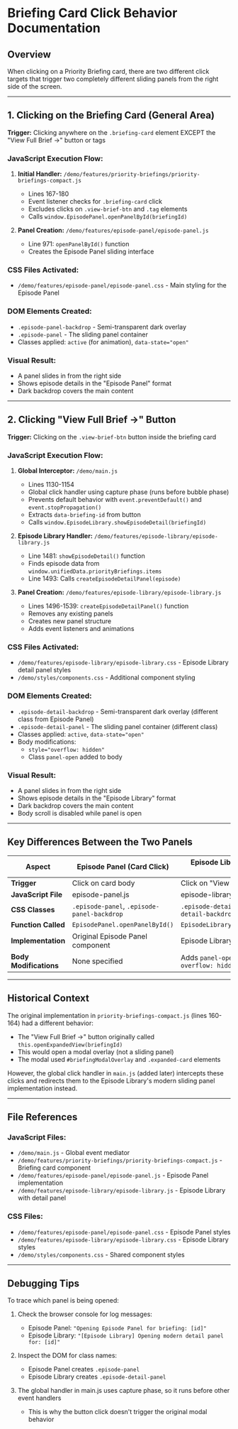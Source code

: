 # Briefing Card Click Behavior Documentation

## Overview
When clicking on a Priority Briefing card, there are two different click targets that trigger two completely different sliding panels from the right side of the screen.

---

## 1. Clicking on the Briefing Card (General Area)
**Trigger:** Clicking anywhere on the `.briefing-card` element EXCEPT the "View Full Brief →" button or tags

### JavaScript Execution Flow:
1. **Initial Handler:** `/demo/features/priority-briefings/priority-briefings-compact.js`
   - Lines 167-180
   - Event listener checks for `.briefing-card` click
   - Excludes clicks on `.view-brief-btn` and `.tag` elements
   - Calls `window.EpisodePanel.openPanelById(briefingId)`

2. **Panel Creation:** `/demo/features/episode-panel/episode-panel.js`
   - Line 971: `openPanelById()` function
   - Creates the Episode Panel sliding interface

### CSS Files Activated:
- `/demo/features/episode-panel/episode-panel.css` - Main styling for the Episode Panel

### DOM Elements Created:
- `.episode-panel-backdrop` - Semi-transparent dark overlay
- `.episode-panel` - The sliding panel container
- Classes applied: `active` (for animation), `data-state="open"`

### Visual Result:
- A panel slides in from the right side
- Shows episode details in the "Episode Panel" format
- Dark backdrop covers the main content

---

## 2. Clicking "View Full Brief →" Button
**Trigger:** Clicking on the `.view-brief-btn` button inside the briefing card

### JavaScript Execution Flow:
1. **Global Interceptor:** `/demo/main.js`
   - Lines 1130-1154
   - Global click handler using capture phase (runs before bubble phase)
   - Prevents default behavior with `event.preventDefault()` and `event.stopPropagation()`
   - Extracts `data-briefing-id` from button
   - Calls `window.EpisodeLibrary.showEpisodeDetail(briefingId)`

2. **Episode Library Handler:** `/demo/features/episode-library/episode-library.js`
   - Line 1481: `showEpisodeDetail()` function
   - Finds episode data from `window.unifiedData.priorityBriefings.items`
   - Line 1493: Calls `createEpisodeDetailPanel(episode)`

3. **Panel Creation:** `/demo/features/episode-library/episode-library.js`
   - Lines 1496-1539: `createEpisodeDetailPanel()` function
   - Removes any existing panels
   - Creates new panel structure
   - Adds event listeners and animations

### CSS Files Activated:
- `/demo/features/episode-library/episode-library.css` - Episode Library detail panel styles
- `/demo/styles/components.css` - Additional component styling

### DOM Elements Created:
- `.episode-detail-backdrop` - Semi-transparent dark overlay (different class from Episode Panel)
- `.episode-detail-panel` - The sliding panel container (different class)
- Classes applied: `active`, `data-state="open"`
- Body modifications: 
  - `style="overflow: hidden"`
  - Class `panel-open` added to body

### Visual Result:
- A panel slides in from the right side
- Shows episode details in the "Episode Library" format
- Dark backdrop covers the main content
- Body scroll is disabled while panel is open

---

## Key Differences Between the Two Panels

| Aspect | Episode Panel (Card Click) | Episode Library Detail (Button Click) |
|--------|---------------------------|---------------------------------------|
| **Trigger** | Click on card body | Click on "View Full Brief →" button |
| **JavaScript File** | episode-panel.js | episode-library.js |
| **CSS Classes** | `.episode-panel`, `.episode-panel-backdrop` | `.episode-detail-panel`, `.episode-detail-backdrop` |
| **Function Called** | `EpisodePanel.openPanelById()` | `EpisodeLibrary.showEpisodeDetail()` |
| **Implementation** | Original Episode Panel component | Episode Library's modern panel |
| **Body Modifications** | None specified | Adds `panel-open` class, sets `overflow: hidden` |

---

## Historical Context

The original implementation in `priority-briefings-compact.js` (lines 160-164) had a different behavior:
- The "View Full Brief →" button originally called `this.openExpandedView(briefingId)`
- This would open a modal overlay (not a sliding panel)
- The modal used `#briefingModalOverlay` and `.expanded-card` elements

However, the global click handler in `main.js` (added later) intercepts these clicks and redirects them to the Episode Library's modern sliding panel implementation instead.

---

## File References

### JavaScript Files:
- `/demo/main.js` - Global event mediator
- `/demo/features/priority-briefings/priority-briefings-compact.js` - Briefing card component
- `/demo/features/episode-panel/episode-panel.js` - Episode Panel implementation
- `/demo/features/episode-library/episode-library.js` - Episode Library with detail panel

### CSS Files:
- `/demo/features/episode-panel/episode-panel.css` - Episode Panel styles
- `/demo/features/episode-library/episode-library.css` - Episode Library styles
- `/demo/styles/components.css` - Shared component styles

---

## Debugging Tips

To trace which panel is being opened:
1. Check the browser console for log messages:
   - Episode Panel: `"Opening Episode Panel for briefing: [id]"`
   - Episode Library: `"[Episode Library] Opening modern detail panel for: [id]"`

2. Inspect the DOM for class names:
   - Episode Panel creates `.episode-panel`
   - Episode Library creates `.episode-detail-panel`

3. The global handler in main.js uses capture phase, so it runs before other event handlers
   - This is why the button click doesn't trigger the original modal behavior